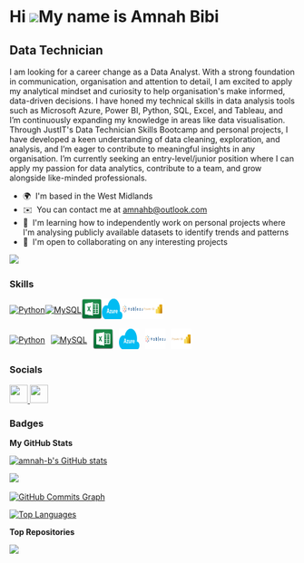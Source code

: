Hi ![](https://user-images.githubusercontent.com/18350557/176309783-0785949b-9127-417c-8b55-ab5a4333674e.gif)My name is Amnah Bibi
==================================================================================================================================

Data Technician
---------------

I am looking for a career change as a Data Analyst. With a strong foundation in communication, organisation and attention to detail, I am excited to apply my analytical mindset and curiosity to help organisation's make informed, data-driven decisions. I have honed my technical skills in data analysis tools such as Microsoft Azure, Power BI, Python, SQL, Excel, and Tableau, and I’m continuously expanding my knowledge in areas like data visualisation. Through JustIT's Data Technician Skills Bootcamp and personal projects, I have developed a keen understanding of data cleaning, exploration, and analysis, and I’m eager to contribute to meaningful insights in any organisation. I’m currently seeking an entry-level/junior position where I can apply my passion for data analytics, contribute to a team, and grow alongside like-minded professionals.

* 🌍  I'm based in the West Midlands
* ✉️  You can contact me at [amnahb@outlook.com](mailto:amnahb@outlook.com)
* 🧠  I'm learning how to independently work on personal projects where I'm analysing publicly available datasets to identify trends and patterns
* 🤝  I'm open to collaborating on any interesting projects

<a href="https://www.github.com/amnah-b" target="_blank" rel="noreferrer"><img
src="https://img.shields.io/github/followers/amnah-b?logo=github&style=for-the-badge&color=14b8a6&labelColor=22272e" /></a>

### Skills

<p align="left" style="display: flex; align-items: center;">
  <a href="https://www.python.org/" target="_blank" rel="noreferrer">
    <img src="https://raw.githubusercontent.com/danielcranney/readme-generator/main/public/icons/skills/python-colored.svg" width="36" height="36" alt="Python" />
  </a>
  <a href="https://www.mysql.com/" target="_blank" rel="noreferrer">
    <img src="https://raw.githubusercontent.com/danielcranney/readme-generator/main/public/icons/skills/mysql-colored.svg" width="36" height="36" alt="MySQL" />
  </a>
  <a href="https://www.microsoft.com/en-us/microsoft-365/excel" target="_blank" rel="noreferrer">
    <img src="Excel icon.png" width="36" height="36" alt="Excel" />
  </a>
  <a href="https://azure.microsoft.com/en-us/" target="_blank" rel="noreferrer">
    <img src="azure icon.png" width="36" height="36" alt="Azure" />
  </a>
  <a href="https://www.tableau.com/" target="_blank" rel="noreferrer">
    <img src="Tableau-Logo.png" width="36" height="36" alt="Tableau" />
  </a>
  <a href="https://powerbi.microsoft.com/" target="_blank" rel="noreferrer">
    <img src="power bi logo.png" width="36" height="36" alt="Power BI" />
  </a>
</p>

<p align="left" style="display: flex; align-items: center;">
  <a href="https://www.python.org/" target="_blank" rel="noreferrer">
    <img src="https://raw.githubusercontent.com/danielcranney/readme-generator/main/public/icons/skills/python-colored.svg" width="36" height="36" alt="Python" style="margin-right: 10px;" />
  </a>
  <a href="https://www.mysql.com/" target="_blank" rel="noreferrer">
    <img src="https://raw.githubusercontent.com/danielcranney/readme-generator/main/public/icons/skills/mysql-colored.svg" width="36" height="36" alt="MySQL" style="margin-right: 10px;" />
  </a>
  <a href="https://www.microsoft.com/en-us/microsoft-365/excel" target="_blank" rel="noreferrer">
    <img src="Excel icon.png" width="36" height="36" alt="Excel" style="margin-right: 10px;" />
  </a>
  <a href="https://azure.microsoft.com/en-us/" target="_blank" rel="noreferrer">
    <img src="azure icon.png" width="36" height="36" alt="Azure" style="margin-right: 10px;" />
  </a>
  <a href="https://www.tableau.com/" target="_blank" rel="noreferrer">
    <img src="Tableau-Logo.png" width="36" height="36" alt="Tableau" style="margin-right: 10px;" />
  </a>
  <a href="https://powerbi.microsoft.com/" target="_blank" rel="noreferrer">
    <img src="power bi logo.png" width="36" height="36" alt="Power BI" />
  </a>
</p>



### Socials

<p align="left"> <a href="https://www.github.com/amnah-b" target="_blank" rel="noreferrer"> <picture> <source media="(prefers-color-scheme: dark)" srcset="https://raw.githubusercontent.com/danielcranney/readme-generator/main/public/icons/socials/github-dark.svg" /> <source media="(prefers-color-scheme: light)" srcset="https://raw.githubusercontent.com/danielcranney/readme-generator/main/public/icons/socials/github.svg" /> <img src="https://raw.githubusercontent.com/danielcranney/readme-generator/main/public/icons/socials/github.svg" width="32" height="32" /> </picture> </a> <a href="https://www.linkedin.com/in/AmB" target="_blank" rel="noreferrer"> <picture> <source media="(prefers-color-scheme: dark)" srcset="https://raw.githubusercontent.com/danielcranney/readme-generator/main/public/icons/socials/linkedin-dark.svg" /> <source media="(prefers-color-scheme: light)" srcset="https://raw.githubusercontent.com/danielcranney/readme-generator/main/public/icons/socials/linkedin.svg" /> <img src="https://raw.githubusercontent.com/danielcranney/readme-generator/main/public/icons/socials/linkedin.svg" width="32" height="32" /> </picture> </a></p>

### Badges

<b>My GitHub Stats</b>

<a href="http://www.github.com/amnah-b"><img src="https://github-readme-stats.vercel.app/api?username=amnah-b&show_icons=true&hide=&count_private=true&title_color=a855f7&text_color=ffffff&icon_color=14b8a6&bg_color=22272e&hide_border=true&show_icons=true" alt="amnah-b's GitHub stats" /></a>

<a href="http://www.github.com/amnah-b"><img src="https://github-readme-streak-stats.herokuapp.com/?user=amnah-b&stroke=ffffff&background=22272e&ring=a855f7&fire=a855f7&currStreakNum=ffffff&currStreakLabel=a855f7&sideNums=ffffff&sideLabels=ffffff&dates=ffffff&hide_border=true" /></a>

<a href="http://www.github.com/amnah-b"><img src="https://github-readme-activity-graph.cyclic.app/graph?username=amnah-b&bg_color=22272e&color=ffffff&line=14b8a6&point=ffffff&area_color=22272e&area=true&hide_border=true&custom_title=GitHub%20Commits%20Graph" alt="GitHub Commits Graph" /></a>

<a href="https://github.com/amnah-b" align="left"><img src="https://github-readme-stats.vercel.app/api/top-langs/?username=amnah-b&langs_count=10&title_color=a855f7&text_color=ffffff&icon_color=14b8a6&bg_color=22272e&hide_border=true&locale=en&custom_title=Top%20%Languages" alt="Top Languages" /></a>

<b>Top Repositories</b>

<div width="100%" align="center"><a href="https://github.com/amnah-b/Amnah-JustITPortfolio2025" align="left"><img align="left" width="45%" src="https://github-readme-stats.vercel.app/api/pin/?username=amnah-b&repo=Amnah-JustITPortfolio2025&title_color=a855f7&text_color=ffffff&icon_color=14b8a6&bg_color=22272e&hide_border=true&locale=en" /></a></div><br /><br /><br /><br /><br /><br /><br />
